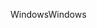 <span data-ttu-id="7e553-101">Windows</span><span class="sxs-lookup"><span data-stu-id="7e553-101">Windows</span></span>